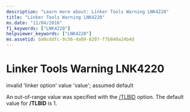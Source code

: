 ```yaml
---
description: "Learn more about: Linker Tools Warning LNK4220"
title: "Linker Tools Warning LNK4220"
ms.date: "11/04/2016"
f1_keywords: ["LNK4220"]
helpviewer_keywords: ["LNK4220"]
ms.assetid: ba0cddfc-9c56-4a09-8207-f7b840a24b4d
---
```

# Linker Tools Warning LNK4220

invalid 'linker option' value 'value'; assumed default

An out-of-range value was specified with the [/TLBID](../../build/reference/tlbid-specify-resource-id-for-typelib.md) option. The default value for **/TLBID** is 1.
